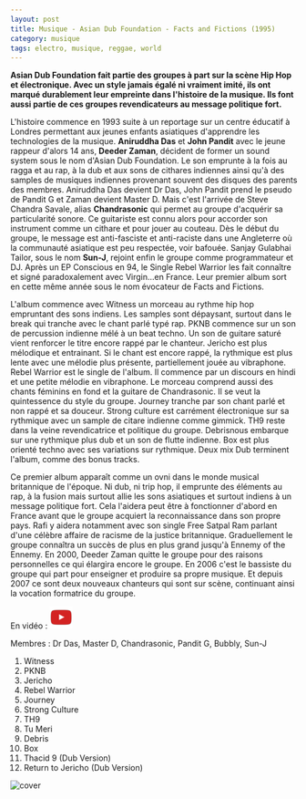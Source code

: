 ```yaml
---
layout: post
title: Musique - Asian Dub Foundation - Facts and Fictions (1995)
category: musique
tags: electro, musique, reggae, world
---
```


**Asian Dub Foundation fait partie des groupes à part sur la scène Hip Hop et électronique. Avec un style jamais égalé ni vraiment imité, ils ont marqué durablement leur empreinte dans l'histoire de la musique. Ils font aussi partie de ces groupes revendicateurs au message politique fort.**

L'histoire commence en 1993 suite à un reportage sur un centre éducatif à Londres permettant aux jeunes enfants asiatiques d'apprendre les technologies de la musique. **Aniruddha Das** et **John Pandit** avec le jeune rappeur d'alors 14 ans, **Deeder Zaman**, décident de former un sound system sous le nom d'Asian Dub Foundation. Le son emprunte à la fois au ragga et au rap, à la dub et aux sons de cithares indiennes ainsi qu'à des samples de musiques indiennes provenant souvent des disques des parents des membres. Aniruddha Das devient Dr Das, John Pandit prend le pseudo de Pandit G et Zaman devient Master D. Mais c'est l'arrivée de Steve Chandra Savale, alias **Chandrasonic** qui permet au groupe d'acquérir sa particularité sonore. Ce guitariste est connu alors pour accorder son instrument comme un cithare et pour jouer au couteau. Dès le début du groupe, le message est anti-fasciste et anti-raciste dans une Angleterre où la communauté asiatique est peu respectée, voir bafouée. Sanjay Gulabhai Tailor, sous le nom **Sun-J**, rejoint enfin le groupe comme programmateur et DJ. Après un EP Conscious en 94, le Single Rebel Warrior les fait connaître et signé paradoxalement avec Virgin…en France. Leur premier album sort en cette même année sous le nom évocateur de Facts and Fictions.

L'album commence avec Witness un morceau au rythme hip hop empruntant des sons indiens. Les samples sont dépaysant, surtout dans le break qui tranche avec le chant parlé typé rap. PKNB commence sur un son de percussion indienne mélé à un beat techno. Un son de guitare saturé vient renforcer le titre encore rappé par le chanteur. Jericho est plus mélodique et entrainant. Si le chant est encore rappé, la rythmique est plus lente avec une mélodie plus présente, partiellement jouée au vibraphone. Rebel Warrior est le single de l'album. Il commence par un discours en hindi et une petite mélodie en vibraphone. Le morceau comprend aussi des chants féminins en fond et la guitare de Chandrasonic. Il se veut la quintessence du style du groupe. Journey tranche par son chant parlé et non rappé et sa douceur. Strong culture est carrément électronique sur sa rythmique avec un sample de citare indienne comme gimmick. TH9 reste dans la veine revendicatrice et politique du groupe. Debrisnous embarque sur une rythmique plus dub et un son de flutte indienne. Box est plus orienté techno avec ses variations sur rythmique. Deux mix Dub terminent l'album, comme des bonus tracks.

Ce premier album apparaît comme un ovni dans le monde musical britannique de l'époque. Ni dub, ni trip hop, il emprunte des éléments au rap, à la fusion mais surtout allie les sons asiatiques et surtout indiens à un message politique fort. Cela l'aidera peut être à fonctionner d'abord en France avant que le groupe acquiert la reconnaissance dans son propre pays. Rafi y aidera notamment avec son single Free Satpal Ram parlant d'une célèbre affaire de racisme de la justice britannique. Graduellement le groupe connaîtra un succès de plus en plus grand jusqu'à Ennemy of the Ennemy. En 2000, Deeder Zaman quitte le groupe pour des raisons personnelles ce qui élargira encore le groupe. En 2006 c'est le bassiste du groupe qui part pour enseigner et produire sa propre musique. Et depuis 2007 ce sont deux nouveaux chanteurs qui sont sur scène, continuant ainsi la vocation formatrice du groupe.

En vidéo : [![video](/images/youtube.png)](https://www.youtube.com/watch?v=lVlwFQBfvCM)

Membres : Dr Das, Master D, Chandrasonic, Pandit G, Bubbly, Sun-J

1. Witness
2. PKNB
3. Jericho
4. Rebel Warrior
5. Journey 
6. Strong Culture
7. TH9
8. Tu Meri 
9. Debris
10. Box
11. Thacid 9 (Dub Version)
12. Return to Jericho (Dub Version)

![cover](https://filedn.eu/llqi9IBxlYouGRXYG2xlROb/img/2008/adffacts.jpg)
